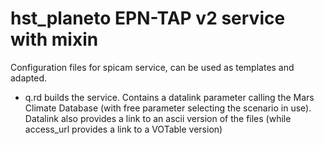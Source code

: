 # hst_planeto EPN-TAP v2 service with mixin

Configuration files for spicam service, can be used as templates and adapted.

   - q.rd builds the service. Contains a datalink parameter calling the Mars Climate Database (with free parameter selecting the scenario in use). Datalink also provides a link to an ascii version of the files (while access_url provides a link to a VOTable version)






